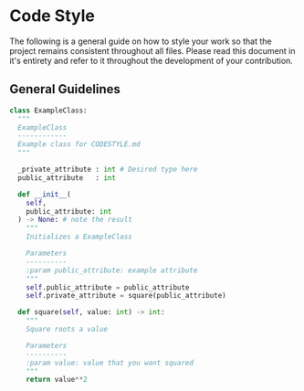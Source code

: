 # Code Style
The following is a general guide on how to style your work so that the project
remains consistent throughout all files. Please read this document in it's entirety
and refer to it throughout the development of your contribution.


## General Guidelines
```python
class ExampleClass:
  """
  ExampleClass
  ------------
  Example class for CODESTYLE.md
  """

  _private_attribute : int # Desired type here
  public_attribute   : int

  def __init__(
    self,
    public_attribute: int
  ) -> None: # note the result
    """
    Initializes a ExampleClass

    Parameters
    ----------
    :param public_attribute: example attribute
    """
    self.public_attribute = public_attribute
    self.private_attribute = square(public_attribute)

  def square(self, value: int) -> int:
    """
    Square roots a value

    Parameters
    ----------
    :param value: value that you want squared
    """
    return value**2
```

